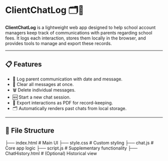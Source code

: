 

# ClientChatLog 🗂️💬

**ClientChatLog** is a lightweight web app designed to help school account managers keep track of communications with parents regarding school fees. It logs each interaction, stores them locally in the browser, and provides tools to manage and export these records.

---

## 📋 Features

- 📆 Log parent communication with date and message.
- 🧹 Clear all messages at once.
- 🗑️ Delete individual messages.
- 🆕 Start a new chat session.
- 📄 Export interactions as PDF for record-keeping.
- 🗂️ Automatically renders past chats from local storage.

---

## 📁 File Structure

├── index.html # Main UI
├── style.css # Custom styling
├── chat.js # Core app logic
├── script.js # Supplementary functionality
├── ChatHistory.html # (Optional) Historical view
